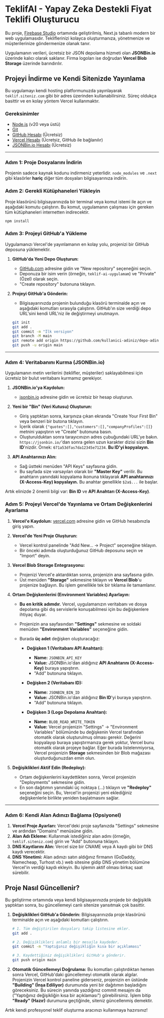 # TeklifAI - Yapay Zeka Destekli Fiyat Teklifi Oluşturucu

Bu proje, [Firebase Studio](https://studio.firebase.google.com/) ortamında geliştirilmiş, Next.js tabanlı modern bir web uygulamasıdır. Tekliflerinizi kolayca oluşturmanıza, yönetmenize ve müşterilerinize göndermenize olanak tanır.

Uygulamanın verileri, ücretsiz bir JSON depolama hizmeti olan **JSONBin.io** üzerinde kalıcı olarak saklanır. Firma logoları ise doğrudan **Vercel Blob Storage** üzerinde barındırılır.

## Projeyi İndirme ve Kendi Sitenizde Yayınlama

Bu uygulamayı kendi hosting platformunuzda yayınlayarak `teklif.siteniz.com` gibi bir adres üzerinden kullanabilirsiniz. Süreç oldukça basittir ve en kolay yöntem Vercel kullanmaktır.

### Gereksinimler
- [Node.js](https://nodejs.org/en) (v20 veya üstü)
- [Git](https://git-scm.com/)
- [GitHub Hesabı](https://github.com/) (Ücretsiz)
- [Vercel Hesabı](https://vercel.com/) (Ücretsiz, GitHub ile bağlanılır)
- [JSONBin.io Hesabı](https://jsonbin.io/) (Ücretsiz)

---

### Adım 1: Proje Dosyalarını İndirin

Projenin sadece kaynak kodunu indirmeniz yeterlidir. `node_modules` ve `.next` gibi klasörler **hariç** diğer tüm dosyaları bilgisayarınıza indirin.

### Adım 2: Gerekli Kütüphaneleri Yükleyin

Proje klasörünü bilgisayarınızda bir terminal veya komut istemi ile açın ve aşağıdaki komutu çalıştırın. Bu komut, uygulamanın çalışması için gereken tüm kütüphaneleri internetten indirecektir.

```bash
npm install
```

### Adım 3: Projeyi GitHub'a Yükleme

Uygulamanızı Vercel'de yayınlamanın en kolay yolu, projenizi bir GitHub deposuna yüklemektir.

1.  **GitHub'da Yeni Depo Oluşturun:**
    *   [GitHub.com](https://github.com) adresine gidin ve "New repository" seçeneğini seçin.
    *   Deponuza bir isim verin (örneğin, `teklif-ai-uygulamam`) ve "Private" (Özel) olarak seçin.
    *   "Create repository" butonuna tıklayın.

2.  **Projeyi GitHub'a Gönderin:**
    *   Bilgisayarınızda projenin bulunduğu klasörü terminalde açın ve aşağıdaki komutları sırasıyla çalıştırın. GitHub'ın size verdiği depo URL'sini kendi URL'niz ile değiştirmeyi unutmayın.

    ```bash
    git init
    git add .
    git commit -m "İlk versiyon"
    git branch -M main
    git remote add origin https://github.com/kullanici-adiniz/depo-adiniz.git
    git push -u origin main
    ```

---

### Adım 4: Veritabanını Kurma (JSONBin.io)

Uygulamanın metin verilerini (teklifler, müşteriler) saklayabilmesi için ücretsiz bir bulut veritabanı kurmamız gerekiyor.

1.  **JSONBin.io'ya Kaydolun:**
    *   [jsonbin.io](https://jsonbin.io/) adresine gidin ve ücretsiz bir hesap oluşturun.

2.  **Yeni bir "Bin" (Veri Kutusu) Oluşturun:**
    *   Giriş yaptıktan sonra, karşınıza çıkan ekranda "Create Your First Bin" veya benzeri bir butona tıklayın.
    *   İçerik olarak `{"quotes":[],"customers":[],"companyProfiles":[]}` metnini yapıştırın ve "Create" butonuna basın.
    *   Oluşturulduktan sonra tarayıcınızın adres çubuğundaki URL'ye bakın. `https://jsonbin.io/`'dan sonra gelen uzun karakter dizisi sizin **Bin ID**'nizdir. Örnek: `671a53dfas7da12345e71234`. **Bu ID'yi kopyalayın.**

3.  **API Anahtarınızı Alın:**
    *   Sağ üstteki menüden "API Keys" sayfasına gidin.
    *   Bu sayfada size varsayılan olarak bir **"Master Key"** verilir. Bu anahtarın yanındaki kopyalama ikonuna tıklayarak **API anahtarınızı (X-Access-Key) kopyalayın.** Bu anahtar genellikle `$2a$...` ile başlar.

Artık elinizde 2 önemli bilgi var: **Bin ID** ve **API Anahtarı (X-Access-Key)**.

### Adım 5: Projeyi Vercel'de Yayınlama ve Ortam Değişkenlerini Ayarlama

1.  **Vercel'e Kaydolun:** [vercel.com](https://vercel.com) adresine gidin ve GitHub hesabınızla giriş yapın.
2.  **Vercel'de Yeni Proje Oluşturun:**
    *   Vercel kontrol panelinde "Add New... -> Project" seçeneğine tıklayın.
    *   Bir önceki adımda oluşturduğunuz GitHub deposunu seçin ve "Import" deyin.
3.  **Vercel Blob Storage Entegrasyonu:**
    *   Projenizi Vercel'e aktardıktan sonra, projenizin ana sayfasına gidin.
    *   Üst menüden **"Storage"** sekmesine tıklayın ve **Vercel Blob**'u projenize bağlayın. Bu işlem genellikle tek bir tıklama ile tamamlanır.
4.  **Ortam Değişkenlerini (Environment Variables) Ayarlayın:**
    *   **Bu en kritik adımdır.** Vercel, uygulamanızın veritabanı ve dosya depolama gibi dış servislerle konuşabilmesi için bu değişkenlere ihtiyaç duyar.
    *   Projenizin ana sayfasından **"Settings"** sekmesine ve soldaki menüden **"Environment Variables"** seçeneğine gidin.
    *   Burada **üç adet** değişken oluşturacağız:

        *   **Değişken 1 (Veritabanı API Anahtarı):**
            *   **Name:** `JSONBIN_API_KEY`
            *   **Value:** JSONBin.io'dan aldığınız **API Anahtarını (X-Access-Key)** buraya yapıştırın.
            *   "Add" butonuna tıklayın.

        *   **Değişken 2 (Veritabanı ID):**
            *   **Name:** `JSONBIN_BIN_ID`
            *   **Value:** JSONBin.io'dan aldığınız **Bin ID**'yi buraya yapıştırın.
            *   "Add" butonuna tıklayın.
        
        *   **Değişken 3 (Logo Depolama Anahtarı):**
            *   **Name:** `BLOB_READ_WRITE_TOKEN`
            *   **Value:** Vercel projenizin "Settings" -> "Environment Variables" bölümünde bu değişkenin Vercel tarafından otomatik olarak oluşturulmuş olması gerekir. Değerini kopyalayıp buraya yapıştırmanıza gerek yoktur, Vercel bunu otomatik olarak projeye bağlar. Eğer burada listelenmiyorsa, Vercel projenizin **Storage** sekmesinden bir Blob mağazası oluşturduğunuzdan emin olun.

5.  **Değişiklikleri Aktif Edin (Redeploy):**
    *   Ortam değişkenlerini kaydettikten sonra, Vercel projenizin "Deployments" sekmesine gidin.
    *   En son dağıtımın yanındaki üç noktaya (...) tıklayın ve **"Redeploy"** seçeneğini seçin. Bu, Vercel'in projenizi yeni eklediğiniz değişkenlerle birlikte yeniden başlatmasını sağlar.


---

### Adım 6: Kendi Alan Adınızı Bağlama (Opsiyonel)

1.  **Vercel Proje Ayarları:** Vercel'deki proje sayfanızda "Settings" sekmesine ve ardından "Domains" menüsüne gidin.
2.  **Alan Adı Ekleme:** Kullanmak istediğiniz alan adını (örneğin, `teklif.siteniz.com`) girin ve "Add" butonuna tıklayın.
3.  **DNS Kayıtlarını Alın:** Vercel size bir CNAME veya A kaydı gibi bir DNS kaydı verecektir.
4.  **DNS Yönetimi:** Alan adınızı satın aldığınız firmanın (GoDaddy, Namecheap, Turhost vb.) web sitesine gidip DNS yönetim bölümüne Vercel'in verdiği kaydı ekleyin. Bu işlemin aktif olması birkaç saat sürebilir.

## Proje Nasıl Güncellenir?

Bu geliştirme ortamında veya kendi bilgisayarınızda projede bir değişiklik yaptıktan sonra, bu güncellemeyi canlı sitenize yansıtmak çok basittir.

1.  **Değişiklikleri GitHub'a Gönderin:** Bilgisayarınızda proje klasörünü terminalde açın ve aşağıdaki komutları çalıştırın.

    ```bash
    # 1. Tüm değiştirilen dosyaları takip listesine ekler.
    git add .
    
    # 2. Değişiklikleri anlamlı bir mesajla kaydeder.
    git commit -m "Yaptığınız değişikliğin kısa bir açıklaması"
    
    # 3. Kaydettiğiniz değişiklikleri GitHub'a gönderir.
    git push origin main
    ```

2.  **Otomatik Güncellemeyi Doğrulama:** Bu komutları çalıştırdıktan hemen sonra Vercel, GitHub'daki güncellemeyi otomatik olarak algılar. Projenizin Vercel kontrol paneline giderseniz, projenizin en üstünde **"Building" (İnşa Ediliyor)** durumunda yeni bir dağıtımın başladığını göreceksiniz. Bu sürecin yanında yazdığınız commit mesajını da ("Yaptığınız değişikliğin kısa bir açıklaması") görebilirsiniz. İşlem bitip **"Ready" (Hazır)** durumuna geçtiğinde, siteniz güncellenmiş demektir.

Artık kendi profesyonel teklif oluşturma aracınızı kullanmaya hazırsınız!
